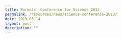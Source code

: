 ```yaml
---
title: Parents' Conference for Science 2013
permalink: /resources/news/science-conference-2013/
date: 2013-03-14
layout: post
description: ""
---
```


